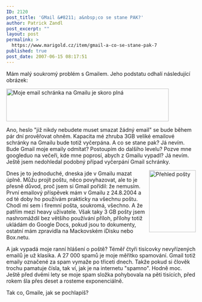 ```yaml
---
ID: 2120
post_title: 'GMail &#8211; a&nbsp;co se stane PAK?'
author: Patrick Zandl
post_excerpt: ""
layout: post
permalink: >
  https://www.marigold.cz/item/gmail-a-co-se-stane-pak-7
published: true
post_date: 2007-06-15 08:17:51
---
```

Mám malý soukromý problém s Gmailem. Jeho podstatu odhalí následující obrázek:

<img src="http://www.marigold.cz/wp-content/Screenshot_26.jpg" width="432" height="87" alt="Moje email schránka na Gmailu je skoro plná" title="Moje email schránka na Gmailu je skoro plná" />

Ano, heslo "již nikdy nebudete muset smazat žádný email" se bude během pár dní prověřovat ohněm. Kapacita mé zhruba 3GB veliké emailové schránky na Gmailu bude totiž vyčerpána. A co se stane pak? Já nevím. Bude Gmail moje emaily odmítat? Postoupím do dalšího levelu? Pozve mne googleduo na večeři, kde mne poprosí, abych z Gmailu vypadl? Já nevím. Ještě jsem nedohledal podobný případ vyčerpání Gmail schránky. 

<img src="http://www.marigold.cz/wp-content/Screenshot_25.jpg" width="124" height="165" alt="Přehled pošty" title="Přehled pošty" align="right" />Dnes je to jednoduché, dneska jde v Gmailu mazat úplně. Můžu projít poštu, něco povyhazovat, ale to je přesně důvod, proč jsem si Gmail pořídil: že nemusím. První emailový příspěvek mám v Gmailu z 24.8.2004 a od té doby ho používám prakticky na všechnu poštu. Chodí mi sem i firemní pošta, soukromá, všechno. A že patřím mezi heavy uživatele. Však taky 3 GB pošty jsem nashromáždil bez většího používání příloh, přílohy totiž ukládám do Google Docs, pokud jsou to dokumenty, ostatní mám zpravidla na Mackovském iDisku nebo Box.netu. 

A jak vypadá moje ranní hlášení o poště? Téměř čtyři tisícovky nevyřízených emailů je už klasika. A 27 000 spamů je moje měřítko spamování. Gmail totiž emaily označené za spam vymaže po třiceti dnech. Takže pokud si člověk trochu pamatuje čísla, tak ví, jak je na internetu "spamno". Hodně moc. Ještě před dvěmi lety se moje spam složka pohybovala na pěti tisících, před rokem šla přes deset a rosteme exponenciálně. 

Tak co, Gmaile, jak se pochlapíš?